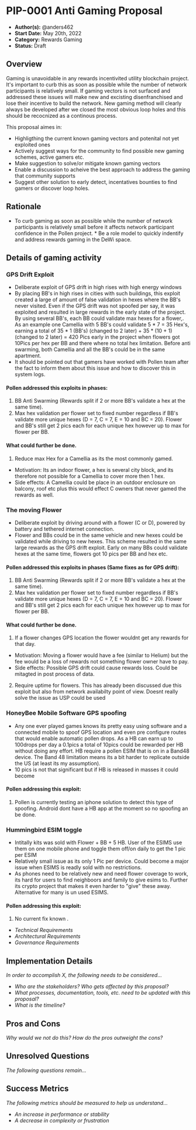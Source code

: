 # PIP-0001 Anti Gaming Proposal
- **Author(s):** @anders462
- **Start Date:** May 20th, 2022
- **Category:** Rewards Gaming
- **Status:** Draft

## Overview
Gaming is unavoidable in any rewards incentivited utility blockchain project. It's important to curb this as soon as possible while the number of network participants is relatively small. If gaming vectors is not surfaced and addressed these issues will make new and excisting disenfranchised and lose their incentive to build the network. New gaming method will clearly always be developed after we closed the most obvious loop holes and this should be recocnized as a continous process.

 This proposal aimes in: 
 * Highligthing the current known gaming vectors and potenital not yet exploited ones
 * Actively suggest ways for the community to find possible new gaming schemes, active gamers etc.
 * Make suggestion to solve/or mitigate known gaming vectors
 * Enable a discussion to acheive the best approach to address the gaming that community supports
 * Suggest other solution to early detect, incentatives bounties to find gamers or discover loop holes.

## Rationale
* To curb gaming as soon as possible while the number of network participants is relatively small before it affects network participant confidence in the Pollen project. * Be a role model to quickly indentify and address rewards gaming in the DeWi space.

## Details of gaming activity
### GPS Drift Exploit
* Deliberate exploit of GPS drift in high rises with high energy windows
* By placing BB's in high rises in cities with such buildings, this exploit created a large of amount of false validation in hexes where the BB's never visited. Even if the GPS drift was not spoofed per say, it was exploited and resulted in large rewards in the early state of the project. By using several BB's, each BB could validate max hexes for a flower,. As an example one Camellia with 5 BB's could validate 5 * 7 = 35 Hex's, earning a total of 35 * 1 (BB's) (changed to 2 later) + 35 * (10 + 1) (changed to 2 later)  = 420 Pics early in the project when flowers got 10Pics per hex per BB and there where no total hex limitation. Before anti swarming, both Camellia and all the BB's could be in the same apartment.
* It should be pointed out that gamers have worked with Pollen team after the fact to inform them about this issue and how to discover this in system logs. 

#### Pollen addressed this exploits in phases:
 1. BB Anti Swarming (Rewards split if 2 or more BB's validate a hex at the same time).
 2. Max hex validation per flower set to fixed number regardless if BB's validate more unique hexes (D = 7, C = 7, E = 10 and BC = 20). Flower and BB's still get 2 pics each for each unique hex however up to max for flower per BB.

#### What could further be done. 
1. Reduce max Hex for a Camellia as its the most commonly gamed. 
 * Motivation: Its an indoor flower, a hex is several city block, and its therefore not possible for a Camellia to cover more then 1 hex.
 *  Side effects: A Camellia could be place in an outdoor enclosure on balcony, roof etc plus this would effect C owners that never gamed the rewards as well.

### The moving Flower
* Deliberate exploit by driving around with a flower (C or D), powered by battery and tethered internet connection. 
* Flower and BBs could be in the same vehicle and new hexes could be validated while driving to new hexes. This scheme resulted in the same large rewards as the GPS drift exploit. Early on many BBs could validate hexes at the same time, flowers got 10 pics per BB and hex etc. 

#### Pollen addressed this exploits in phases (Same fixes as for GPS drift):
 1. BB Anti Swarming (Rewards split if 2 or more BB's validate a hex at the same time).
 2. Max hex validation per flower set to fixed number regardless if BB's validate more unique hexes (D = 7, C = 7, E = 10 and BC = 20). Flower and BB's still get 2 pics each for each unique hex however up to max for flower per BB.

#### What could further be done. 
1. If a flower changes GPS location the flower wouldnt get any rewards for that day. 
 * Motivation: Moving a flower would have a fee (similar to Helium) but the fee would be a loss of rewards not something flower owner have to pay.
 *  Side effects: Possible GPS drift could cause rewards loss. Could be mitagted in post process of data.
2. Require uptime for flowers. This has already been discussed due this exploit but also from network availabilty point of view. Doesnt really solve the issue as USP could be used

### HoneyBee Mobile Software GPS spoofing
* Any one ever played games knows its pretty easy using software and a connected mobile to spoof GPS location and even pre configure routes that would enable automatic pollen drops. As a HB can earn up to 100drops per day a 0.1pics a total of 10pics could be rewarded per HB without doing any effort. HB require a pollen ESIM that is on in a Band48 device. The Band 48 limitation means its a bit harder to replicate outside the US (at least its my assumption).
* 10 pics is not that significant but if HB is released in masses it could become
 
#### Pollen addressing this exploit:
 1. Pollen is currently testing an iphone solution to detect this type of spoofing. Android dont have a HB app at the moment so no spoofing an be done.

### Hummingbird ESIM toggle
* Intitally kits was sold with Flower + BB + 5 HB. User of the ESIMS use them on one mobile phone and toggle them off/on daily to get the 1 pic per ESIM
* Relatively small issue as its only 1 Pic per device. Could become a major issue when ESIMS is readly sold with no restrictions.
* As phones need to be relatively new and need flower coverage to work, its hard for users to find neighboors and family to give esims to. Further its crypto project that makes it even harder to "give" these away. Alternative for many is un used ESIMS. 
 
#### Pollen addressing this exploit:
 1. No current fix known .

- *Technical Requirements*
- *Architectural Requirements*
- *Governance Requirements*

## Implementation Details
*In order to accomplish X, the following needs to be considered...*

- *Who are the stakeholders? Who gets affected by this proposal?*
- *What processes, documentation, tools, etc. need to be updated with this proposal?*
- *What is the timeline?*

## Pros and Cons
*Why would we not do this? How do the pros outweight the cons?*

## Unresolved Questions
*The following questions remain...*

## Success Metrics
*The following metrics should be measured to help us understand...*

- *An increase in performance or stability*
- *A decrease in complexity or frustration*
